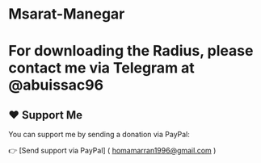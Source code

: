 # Msarat-Manegar
# For downloading the Radius, please contact me via Telegram at @abuissac96
## ❤️ Support Me

You can support me by sending a donation via PayPal:

👉 [Send support via PayPal] ( homamarran1996@gmail.com )

